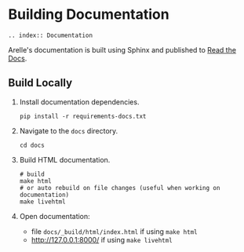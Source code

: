 # Building Documentation

```{eval-rst}
.. index:: Documentation
```

Arelle's documentation is built using Sphinx and published to [Read the Docs][read-the-docs-project].

[read-the-docs-project]: https://arelle.readthedocs.io/

## Build Locally

1. Install documentation dependencies.

   ```shell
   pip install -r requirements-docs.txt
   ```

2. Navigate to the `docs` directory.

   ```shell
   cd docs
   ```

3. Build HTML documentation.

   ```shell
   # build
   make html
   # or auto rebuild on file changes (useful when working on documentation)
   make livehtml
   ```

4. Open documentation:
    * file `docs/_build/html/index.html` if using `make html`
    * <http://127.0.0.1:8000/> if using `make livehtml`
